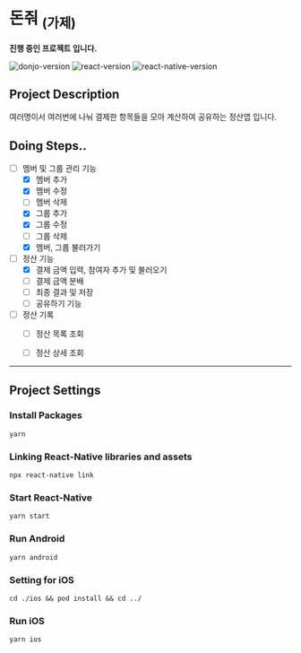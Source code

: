 # 돈줘 <sub>(가제)</sub>

**진행 중인 프로젝트 입니다.**

<p align="left">
  <img src="https://img.shields.io/badge/version-0.0.1-green" alt="donjo-version"/>
  <img src="https://img.shields.io/badge/react-17.0.2-blue.svg" alt="react-version"/>
  <img src="https://img.shields.io/badge/react natiev-0.68.2-blue.svg" alt="react-native-version"/>
</p>

## Project Description

여러명이서 여러번에 나눠 결제한 항목들을 모아 계산하여 공유하는 정산앱 입니다.

## Doing Steps..

- [ ] 멤버 및 그룹 관리 기능
  - [X] 멤버 추가
  - [X] 멤버 수정
  - [ ] 멤버 삭제
  - [X] 그룹 추가
  - [X] 그룹 수정
  - [ ] 그룹 삭제
  - [X] 멤버, 그룹 불러가기

- [ ] 정산 기능
  - [X] 결제 금액 입력, 참여자 추가 및 불러오기
  - [ ] 결제 금액 분배
  - [ ] 최종 결과 및 저장
  - [ ] 공유하기 기능

- [ ] 정산 기록
  - [ ] 정산 목록 조회
  - [ ] 정산 상세 조회  


-----

## Project Settings

### Install Packages
`yarn`

### Linking React-Native libraries and assets
`npx react-native link`

### Start React-Native
`yarn start`

### Run Android
`yarn android`

### Setting for iOS
`cd ./ios && pod install && cd ../`

### Run iOS
`yarn ios`
